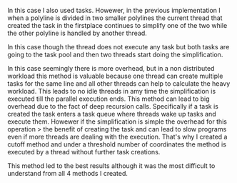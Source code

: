 In this case I also used tasks. Howewer, in the previous implementation I when a polyline is divided in two smaller polylines the current thread
that created the task in the firstplace continues to simplify one of the two while the other polyline is handled by another thread.

In this case though the thread does not execute any task but both tasks are going to the task pool and then two threads start doing the simplification.

In this case seemingly there is more overhead, but in a non distributed workload this method is valuable because one thread can create multiple tasks
for the same line and all other threads can help to calculate the heavy workload. This leads to no idle threads in amy time the simplification is executed till the parallel execution ends.
This method can lead to big overhead due to the fact of deep recursion calls.
Specifically if a task is created the task enters a task queue where threads wake up tasks and execute them. Howewer if the simplification is simple the overhead for this operation > the benefit of creating the task and can lead to slow programs even if more threads are dealing with the execution.
That's why I created a cutoff method and under a threshold number of coordinates the method is executed by a thread without further task creations.

This method led to the best results although it was the most difficult to understand from all 4 methods I created.
